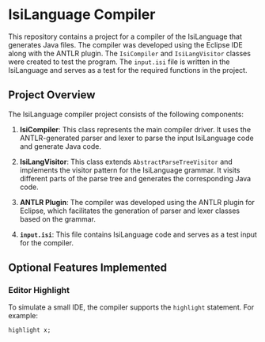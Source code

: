 # IsiLanguage Compiler

This repository contains a project for a compiler of the IsiLanguage that generates Java files. The compiler was developed using the Eclipse IDE along with the ANTLR plugin. The `IsiCompiler` and `IsiLangVisitor` classes were created to test the program. The `input.isi` file is written in the IsiLanguage and serves as a test for the required functions in the project.

## Project Overview

The IsiLanguage compiler project consists of the following components:

1. **IsiCompiler**: This class represents the main compiler driver. It uses the ANTLR-generated parser and lexer to parse the input IsiLanguage code and generate Java code.

2. **IsiLangVisitor**: This class extends `AbstractParseTreeVisitor` and implements the visitor pattern for the IsiLanguage grammar. It visits different parts of the parse tree and generates the corresponding Java code.

3. **ANTLR Plugin**: The compiler was developed using the ANTLR plugin for Eclipse, which facilitates the generation of parser and lexer classes based on the grammar.

4. **`input.isi`**: This file contains IsiLanguage code and serves as a test input for the compiler.

## Optional Features Implemented

### Editor Highlight

To simulate a small IDE, the compiler supports the `highlight` statement. For example:

```isilang
highlight x;
